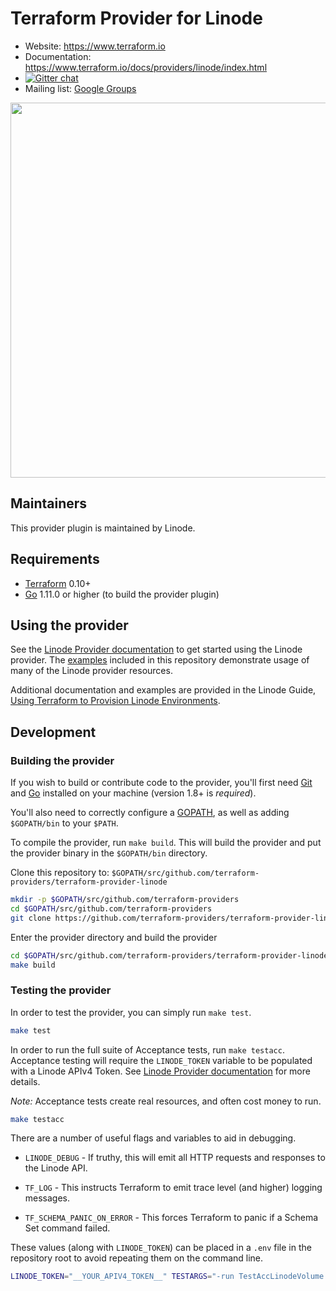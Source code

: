 # Terraform Provider for Linode

- Website: <https://www.terraform.io>
- Documentation: <https://www.terraform.io/docs/providers/linode/index.html>
- [![Gitter chat](https://badges.gitter.im/hashicorp-terraform/Lobby.png)](https://gitter.im/hashicorp-terraform/Lobby)
- Mailing list: [Google Groups](http://groups.google.com/group/terraform-tool)

<img src="https://cdn.rawgit.com/hashicorp/terraform-website/master/content/source/assets/images/logo-hashicorp.svg" width="600px">

## Maintainers

This provider plugin is maintained by Linode.

## Requirements

- [Terraform](https://www.terraform.io/downloads.html) 0.10+
- [Go](https://golang.org/doc/install) 1.11.0 or higher (to build the provider plugin)

## Using the provider

See the [Linode Provider documentation](https://www.terraform.io/docs/providers/linode/index.html) to get started using the Linode provider.  The [examples](https://github.com/terraform-providers/terraform-provider-linode/tree/master/examples) included in this repository demonstrate usage of many of the Linode provider resources.

Additional documentation and examples are provided in the Linode Guide, [Using Terraform to Provision Linode Environments](https://linode.com/docs/platform/how-to-build-your-infrastructure-using-terraform-and-linode/).

## Development

### Building the provider

If you wish to build or contribute code to the provider, you'll first need [Git](https://git-scm.com/downloads) and [Go](http://www.golang.org) installed on your machine (version 1.8+ is *required*).

You'll also need to correctly configure a [GOPATH](http://golang.org/doc/code.html#GOPATH), as well as adding `$GOPATH/bin` to your `$PATH`.

To compile the provider, run `make build`. This will build the provider and put the provider binary in the `$GOPATH/bin` directory.

Clone this repository to: `$GOPATH/src/github.com/terraform-providers/terraform-provider-linode`

```sh
mkdir -p $GOPATH/src/github.com/terraform-providers
cd $GOPATH/src/github.com/terraform-providers
git clone https://github.com/terraform-providers/terraform-provider-linode.git
```

Enter the provider directory and build the provider

```sh
cd $GOPATH/src/github.com/terraform-providers/terraform-provider-linode
make build
```

### Testing the provider

In order to test the provider, you can simply run `make test`.

```sh
make test
```

In order to run the full suite of Acceptance tests, run `make testacc`. Acceptance testing will require the `LINODE_TOKEN` variable to be populated with a Linode APIv4 Token.  See [Linode Provider documentation](https://www.terraform.io/docs/providers/linode/index.html) for more details.

*Note:* Acceptance tests create real resources, and often cost money to run.

```sh
make testacc
```

There are a number of useful flags and variables to aid in debugging.

- `LINODE_DEBUG` - If truthy, this will emit all HTTP requests and responses to the Linode API.

- `TF_LOG` - This instructs Terraform to emit trace level (and higher) logging messages.

- `TF_SCHEMA_PANIC_ON_ERROR` - This forces Terraform to panic if a Schema Set command failed.

These values (along with `LINODE_TOKEN`) can be placed in a `.env` file in the repository root to avoid repeating them on the command line.

```sh
LINODE_TOKEN="__YOUR_APIV4_TOKEN__" TESTARGS="-run TestAccLinodeVolume -count=1"  make testacc
```
